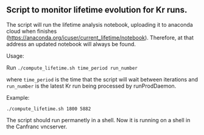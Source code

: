 ## Script to monitor lifetime evolution for Kr runs.

The script will run the lifetime analysis notebook, uploading it to anaconda cloud when finishes (https://anaconda.org/icuser/current_lifetime/notebook). Therefore, at that address an updated notebook will always be found.

Usage:

Run `./compute_lifetime.sh time_period run_number`

where `time_period` is the time that the script will wait between iterations and `run_number` is the latest Kr run being processed by runProdDaemon.

Example:

`./compute_lifetime.sh 1800 5882`

The script should run permanetly in a shell. Now it is running on a shell in the Canfranc vncserver.


